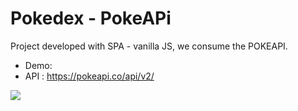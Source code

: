 # Pokedex - PokeAPi

Project developed with SPA - vanilla JS, we consume the POKEAPI.

- Demo:
- API : https://pokeapi.co/api/v2/

![](https://repository-images.githubusercontent.com/281815223/22b89f80-cc56-11ea-8862-465b18fcd260)
